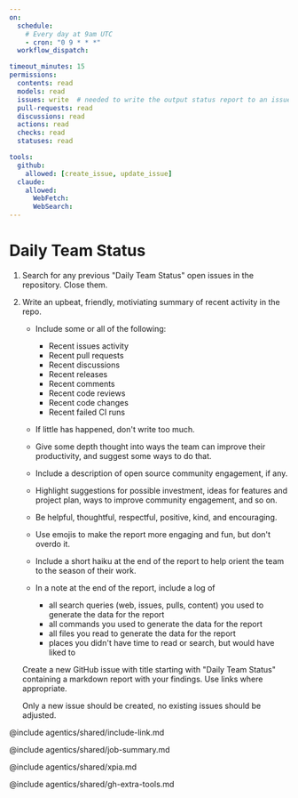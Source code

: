 ```yaml
---
on:
  schedule:
    # Every day at 9am UTC
    - cron: "0 9 * * *"
  workflow_dispatch:

timeout_minutes: 15
permissions:
  contents: read
  models: read
  issues: write  # needed to write the output status report to an issue
  pull-requests: read
  discussions: read
  actions: read
  checks: read
  statuses: read

tools:
  github:
    allowed: [create_issue, update_issue]
  claude:
    allowed:
      WebFetch:
      WebSearch:
---
```


# Daily Team Status

1. Search for any previous "Daily Team Status" open issues in the repository. Close them.

2. Write an upbeat, friendly, motiviating summary of recent activity in the repo.

   - Include some or all of the following:
     * Recent issues activity
     * Recent pull requests
     * Recent discussions
     * Recent releases
     * Recent comments
     * Recent code reviews
     * Recent code changes
     * Recent failed CI runs

   - If little has happened, don't write too much.

   - Give some depth thought into ways the team can improve their productivity, and suggest some ways to do that.

   - Include a description of open source community engagement, if any.

   - Highlight suggestions for possible investment, ideas for features and project plan, ways to improve community engagement, and so on.

   - Be helpful, thoughtful, respectful, positive, kind, and encouraging.

   - Use emojis to make the report more engaging and fun, but don't overdo it.

   - Include a short haiku at the end of the report to help orient the team to the season of their work.

   - In a note at the end of the report, include a log of
     * all search queries (web, issues, pulls, content) you used to generate the data for the report
     * all commands you used to generate the data for the report
     * all files you read to generate the data for the report
     * places you didn't have time to read or search, but would have liked to

   Create a new GitHub issue with title starting with "Daily Team Status" containing a markdown report with your findings. Use links where appropriate.

   Only a new issue should be created, no existing issues should be adjusted.

@include agentics/shared/include-link.md

@include agentics/shared/job-summary.md

@include agentics/shared/xpia.md

@include agentics/shared/gh-extra-tools.md


